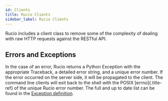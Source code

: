 ```yaml
---
id: Clients
title: Rucio Clients
sidebar_label: Rucio Clients
---
```


Rucio includes a client class to remove some of the complexity of
dealing with raw HTTP requests against the RESTful API.

## Errors and Exceptions

In the case of an error, Rucio returns a Python Exception with the
appropriate Traceback, a detailed error string, and a unique error
number. If the error occurred on the server side, it will be propagated
to the client. The command line clients will exit back to the shell with
the POSIX [errno]{.title-ref} of the unique Rucio error number. The full
and up to date list can be found in the [Exception
definition](https://github.com/rucio/rucio/blob/master/lib/rucio/common/exception.py).
